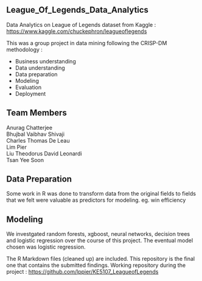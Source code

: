 ## League_Of_Legends_Data_Analytics

Data Analytics on League of Legends dataset from Kaggle : https://www.kaggle.com/chuckephron/leagueoflegends

This was a group project in data mining following the CRISP-DM methodology :
- Business understanding
- Data understanding
- Data preparation
- Modeling
- Evaluation
- Deployment

## Team Members
Anurag Chatterjee                     
Bhujbal Vaibhav Shivaji              
Charles Thomas De Leau            
Lim Pier                                       
Liu Theodorus David Leonardi  
Tsan Yee Soon                             

## Data Preparation
Some work in R was done to transform data from the original fields to fields that we felt were valuable as predictors for modeling. eg. win efficiency

## Modeling
We investgated random forests, xgboost, neural networks, decision trees and logistic regression over the course of this project. The eventual model chosen was logistic regression.

The R Markdown files (cleaned up) are included. This repository is the final one that contains the submitted findings.
Working repository during the project : https://github.com/lppier/KE5107_LeagueofLegends
